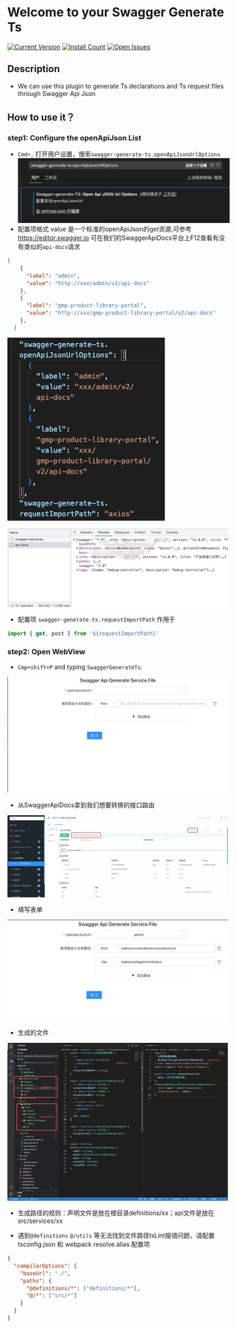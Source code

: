 # Welcome to your Swagger Generate Ts
[![Current Version](https://vsmarketplacebadge.apphb.com/version/leizl.swagger-generate-ts.svg)](https://marketplace.visualstudio.com/items?itemName=leizl.swagger-generate-ts)
[![Install Count](https://vsmarketplacebadge.apphb.com/installs/leizl.swagger-generate-ts.svg)](https://marketplace.visualstudio.com/items?itemName=leizl.swagger-generate-ts)
[![Open Issues](https://vsmarketplacebadge.apphb.com/rating/leizl.swagger-generate-ts.svg)](https://marketplace.visualstudio.com/items?itemName=leizl.swagger-generate-ts)

## Description
* We can use this plugin to generate Ts declarations and Ts request files through Swagger Api Json

## How to use it？

### step1: Configure the openApiJson List

* `Cmd+,` 打开用户设置，搜索`swagger-generate-ts.openApiJsonUrlOptions`
![](https://github.com/leizelong/swagger-generate-ts/blob/main/media/step1-setting.jpg?raw=true)
* 配置项格式 value 是一个标准的openApiJson的get资源,可参考 https://editor.swagger.io 可在我们的SwaggerApiDocs平台上F12查看有没有类似的`api-docs`请求
``` json
[
    {
      "label": "admin",
      "value": "http://xxx/admin/v2/api-docs"
    },
    {
      "label": "gmp-product-library-portal",
      "value": "http://xxx/gmp-product-library-portal/v2/api-docs"
    },
  ]
```
![](https://github.com/leizelong/swagger-generate-ts/blob/main/media/step1-options.jpg?raw=true)

![](https://github.com/leizelong/swagger-generate-ts/blob/main/media/step1-openApiUrl.jpg?raw=true)

* 配置项 `swagger-generate-ts.requestImportPath` 作用于 
``` js 
import { get, post } from '${requestImportPath}'
```

### step2: Open WebView
* `Cmp+shift+P`  and typing `SwaggerGenerateTs`.

![](https://github.com/leizelong/swagger-generate-ts/blob/main/media/step2-webview.jpg?raw=true)

* 从SwaggerApiDocs拿到我们想要转换的接口路由

![](https://github.com/leizelong/swagger-generate-ts/blob/main/media/step2-swagger-docs.jpg?raw=true)

* 填写表单

![](https://github.com/leizelong/swagger-generate-ts/blob/main/media/step2-form.jpg?raw=true)

* 生成的文件

![](https://github.com/leizelong/swagger-generate-ts/blob/main/media/step2-result.jpg?raw=true)

* 生成路径的规则：声明文件是放在根目录definitions/xx；api文件是放在src/services/xx

* 遇到`@definitions` `@/utils` 等无法找到文件路径tsLint报错问题，请配置tsconfig.json 和 webpack resolve.alias 配置项

``` json 
{
  "compilerOptions": {
    "baseUrl": "./",
    "paths": {
      "@definitions/*": ["definitions/*"],
      "@/*": ["src/*"]
    }
  }
}
```
